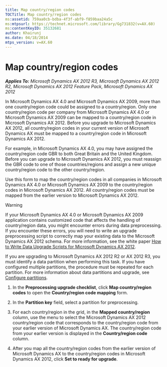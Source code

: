 ```yaml
---
title: Map country/region codes
TOCTitle: Map country/region codes
ms:assetid: 759aa0cb-bdba-4f3f-abf9-f859baa24a5c
ms:mtpsurl: https://technet.microsoft.com/library/Gg731832(v=AX.60)
ms:contentKeyID: 35132681
author: Khairunj
ms.date: 04/18/2014
mtps_version: v=AX.60
---
```


# Map country/region codes 


_**Applies To:** Microsoft Dynamics AX 2012 R3, Microsoft Dynamics AX 2012 R2, Microsoft Dynamics AX 2012 Feature Pack, Microsoft Dynamics AX 2012_

In Microsoft Dynamics AX 4.0 and Microsoft Dynamics AX 2009, more than one country/region code could be assigned to a country/region. Only one country/region code per company from Microsoft Dynamics AX 4.0 or Microsoft Dynamics AX 2009 can be mapped to a country/region code in Microsoft Dynamics AX 2012. Before you upgrade to Microsoft Dynamics AX 2012, all country/region codes in your current version of Microsoft Dynamics AX must be mapped to a country/region code in Microsoft Dynamics AX 2012.

For example, in Microsoft Dynamics AX 4.0, you may have assigned the country/region code GBR to both Great Britain and the United Kingdom. Before you can upgrade to Microsoft Dynamics AX 2012, you must reassign the GBR code to one of those countries/regions and assign a new unique country/region code to the other country/region.

Use this form to map the country/region codes in all companies in Microsoft Dynamics AX 4.0 or Microsoft Dynamics AX 2009 to the country/region codes in Microsoft Dynamics AX 2012. All country/region codes must be mapped from the earlier version to Microsoft Dynamics AX 2012.


> [!WARNING]
> <P>If your Microsoft Dynamics AX 4.0 or Microsoft Dynamics AX 2009 application contains customized code that affects the handling of country/region data, you might encounter errors during data preprocessing. If you encounter these errors, you will need to write an upgrade preprocessing script to correctly map your existing data to the Microsoft Dynamics AX 2012 schema. For more information, see the white paper <A href="https://go.microsoft.com/fwlink/?linkid=212587%26clcid=0x409">How to Write Data Upgrade Scripts for Microsoft Dynamics AX 2012</A>.</P>



If you are upgrading to Microsoft Dynamics AX 2012 R2 or AX 2012 R3, you must identify a data partition when performing this task. If you have configured multiple partitions, the procedure must be repeated for each partition. For more information about data partitions and upgrade, see [Configure partitions](configure-partitions.md).

1.  In the **Preprocessing upgrade checklist**, click **Map country/region codes** to open the **Country/region code mapping** form.

2.  In the **Partition key** field, select a partition for preprocessing.

3.  For each country/region in the grid, in the **Mapped country/region** column, use the menu to select the Microsoft Dynamics AX 2012 country/region code that corresponds to the country/region code from your earlier version of Microsoft Dynamics AX. The country/region code from your earlier version is displayed in the **Country/region code** column.

4.  After you map all the country/region codes from the earlier version of Microsoft Dynamics AX to the country/region codes in Microsoft Dynamics AX 2012, click **Set to ready for upgrade**.

  


